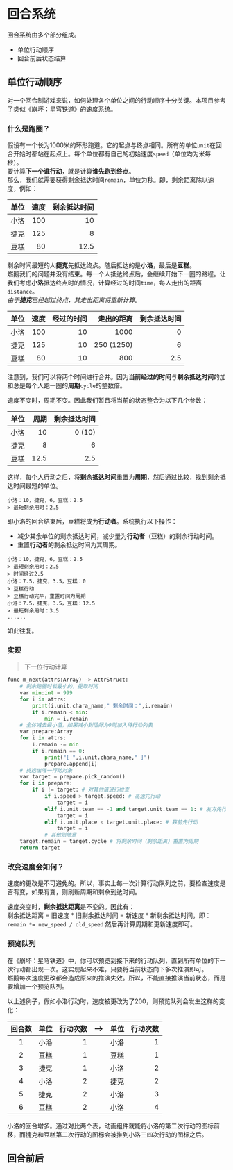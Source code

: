 # 回合系统
回合系统由多个部分组成。

- 单位行动顺序
- 回合前后状态结算

## 单位行动顺序
对一个回合制游戏来说，如何处理各个单位之间的行动顺序十分关键。本项目参考了类似《崩坏：星穹铁道》的速度系统。

### 什么是跑圈？
假设有一个长为1000米的环形跑道。它的起点与终点相同。所有的单位`unit`在回合开始时都站在起点上。每个单位都有自己的初始速度`speed`（单位均为米每秒）。  
要计算**下一个谁行动**，就是计算**谁先跑到终点**。  
那么，我们就需要获得剩余抵达时间`remain`，单位为秒。即，剩余距离除以速度，例如：

|单位|速度|剩余抵达时间|
|---|---:|---:|
|小洛|100|10|
|捷克|125|8|
|豆糕|80|12.5|

剩余时间最短的人**捷克**先抵达终点。随后抵达的是**小洛**，最后是**豆糕**。  
燃鹅我们的问题并没有结束。每一个人抵达终点后，会继续开始下一圈的路程。让我们考虑**小洛**抵达终点时的情况，计算经过的时间`time`，每人走出的距离`distance`。  
*由于**捷克**已经越过终点，其走出距离将重新计算。*

|单位|速度|经过的时间|走出的距离|剩余抵达时间|
|---|---:|---:|---:|---:|
|小洛|100   |10 |1000       |0  |
|捷克|125   |10 |250 (1250) |6  |
|豆糕|80    |10 |800        |2.5|

注意到，我们可以将两个时间进行合并。因为**当前经过的时间**与**剩余抵达时间**的加和总是每个人跑一圈的**周期**`cycle`的整数倍。

速度不变时，周期不变。因此我们暂且将当前的状态整合为以下几个参数：

|单位|周期|剩余抵达时间|
|---|---:|---:|
|小洛|10|0 (10)|
|捷克|8|6  |
|豆糕|12.5|2.5|

这样，每个人行动之后，将**剩余抵达时间**重置为**周期**，然后通过比较，找到剩余抵达时间最短的单位。

```
小洛：10，捷克，6，豆糕：2.5  
> 最短剩余用时：2.5
```
即小洛的回合结束后，豆糕将成为**行动者**。系统执行以下操作：
- 减少其余单位的剩余抵达时间，减少量为**行动者**（豆糕）的剩余行动时间。
- 重置**行动者**的剩余抵达时间为其周期。
```
小洛：10，捷克，6，豆糕：2.5  
> 最短剩余用时：2.5
> 时间经过2.5
小洛：7.5，捷克，3.5，豆糕：0  
> 豆糕行动
> 豆糕行动完毕，重置时间为周期
小洛：7.5，捷克，3.5，豆糕：12.5  
> 最短剩余用时：3.5
......
```
如此往复。

### 实现
> 下一位行动计算  
```python
func m_next(attrs:Array) -> AttrStruct:
	# 剩余跑圈时长最小的，提取时间
	var min:int = 999
	for i in attrs:
		print(i.unit.chara_name," 剩余时间：",i.remain)
		if i.remain < min:
			min = i.remain
	# 全体减去最小值，如果减小到恰好为0则加入待行动列表
	var prepare:Array
	for i in attrs:
		i.remain -= min
		if i.remain == 0:
			print("[ ",i.unit.chara_name," ]")
			prepare.append(i)
	# 挑选出唯一行动对象
	var target = prepare.pick_random()
	for i in prepare:
		if i != target: # 对其他值进行检查
			if i.speed > target.speed: # 高速先行动
				target = i
			elif i.unit.team == -1 and target.unit.team == 1: # 友方先行动
				target = i
			elif i.unit.place < target.unit.place: # 靠前先行动
				target = i
			# 其他则随意
	target.remain = target.cycle # 将剩余时间（剩余距离）重置为周期
	return target
```
### 改变速度会如何？
速度的更改是不可避免的。所以，事实上每一次计算行动队列之前，要检查速度是否有变，如果有变，则刷新周期和剩余到达时间。

速度突变时，**剩余抵达距离**是不变的。因此有：  
剩余抵达距离 = 旧速度 * 旧剩余抵达时间 = 新速度 * 新剩余抵达时间，即：  
``remain *= new_speed / old_speed``
然后再计算周期和更新速度即可。
### 预览队列
在《崩坏：星穹铁道》中，你可以预览到接下来的行动队列，直到所有单位的下一次行动都出现一次。这实现起来不难，只要将当前状态向下多次推演即可。  
燃鹅每次速度更改都会造成原来的推演失效。所以，不能直接推演当前状态，而是要增加一个预览队列。

以上述例子，假如小洛行动时，速度被更改为了200，则预览队列会发生这样的变化：

|回合数|单位|行动次数|-->|单位|行动次数|
|:---:|---|---:|---|---|---:|
|1|小洛|1||小洛|1|
|2|豆糕|1||豆糕|1|
|3|捷克|1||小洛|2|
|4|小洛|2||捷克|2|
|5|捷克|2||小洛|3|
|6|豆糕|2||小洛|4|

小洛的回合增多。通过对比两个表，动画组件就能将小洛的第二次行动的图标前移，而捷克和豆糕第二次行动的图标会被推到小洛三四次行动的图标之后。

## 回合前后
